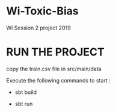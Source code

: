 # Wi-Toxic-Bias
Wi Session 2 project 2019

# RUN THE PROJECT

copy the train.csv file in src/main/data

Execute the following commands to start : 

- sbt build 

- sbt run 

